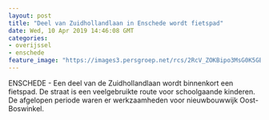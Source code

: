 ```yaml
---
layout: post
title: "Deel van Zuidhollandlaan in Enschede wordt fietspad"
date: Wed, 10 Apr 2019 14:46:08 GMT
categories: 
- overijssel 
- enschede 
feature_image: "https://images3.persgroep.net/rcs/2RcV_ZOKBipo3MsG0K5GBDJlRm8/diocontent/145245528/_fitwidth/400/?appId=21791a8992982cd8da851550a453bd7f&quality=0.7"
---
```


ENSCHEDE - Een deel van de Zuidhollandlaan wordt binnenkort een fietspad. De straat is een veelgebruikte route voor schoolgaande kinderen. De afgelopen periode waren er werkzaamheden voor nieuwbouwwijk Oost-Boswinkel.
